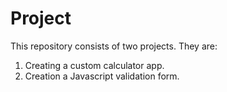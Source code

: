 # Project
This repository consists of two projects. 
They are:
1. Creating a custom calculator app.
2. Creation a Javascript validation form.
   
